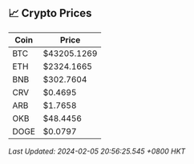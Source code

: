 ## 📈 Crypto Prices

| Coin | Price |
| ---- | ----- |
| BTC | $43205.1269 |
| ETH | $2324.1665 |
| BNB | $302.7604 |
| CRV | $0.4695 |
| ARB | $1.7658 |
| OKB | $48.4456 |
| DOGE | $0.0797 |

_Last Updated: 2024-02-05 20:56:25.545 +0800 HKT_